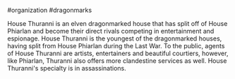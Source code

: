  #organization #dragonmarks 

House Thuranni is an elven dragonmarked house that has split off of House Phiarlan and become their direct rivals competing in entertainment and espionage. House Thuranni is the youngest of the dragonmarked houses, having split from House Phiarlan during the Last War. To the public, agents of House Thuranni are artists, entertainers and beautiful courtiers, however, like Phiarlan, Thuranni also offers more clandestine services as well. House Thuranni's specialty is in assassinations.
